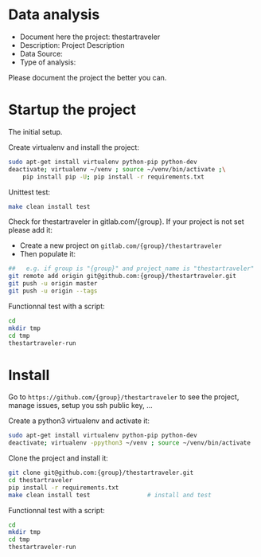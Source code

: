 # Data analysis
- Document here the project: thestartraveler
- Description: Project Description
- Data Source:
- Type of analysis:

Please document the project the better you can.

# Startup the project

The initial setup.

Create virtualenv and install the project:
```bash
sudo apt-get install virtualenv python-pip python-dev
deactivate; virtualenv ~/venv ; source ~/venv/bin/activate ;\
    pip install pip -U; pip install -r requirements.txt
```

Unittest test:
```bash
make clean install test
```

Check for thestartraveler in gitlab.com/{group}.
If your project is not set please add it:

- Create a new project on `gitlab.com/{group}/thestartraveler`
- Then populate it:

```bash
##   e.g. if group is "{group}" and project_name is "thestartraveler"
git remote add origin git@github.com:{group}/thestartraveler.git
git push -u origin master
git push -u origin --tags
```

Functionnal test with a script:

```bash
cd
mkdir tmp
cd tmp
thestartraveler-run
```

# Install

Go to `https://github.com/{group}/thestartraveler` to see the project, manage issues,
setup you ssh public key, ...

Create a python3 virtualenv and activate it:

```bash
sudo apt-get install virtualenv python-pip python-dev
deactivate; virtualenv -ppython3 ~/venv ; source ~/venv/bin/activate
```

Clone the project and install it:

```bash
git clone git@github.com:{group}/thestartraveler.git
cd thestartraveler
pip install -r requirements.txt
make clean install test                # install and test
```
Functionnal test with a script:

```bash
cd
mkdir tmp
cd tmp
thestartraveler-run
```
